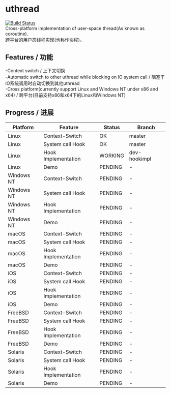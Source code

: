 # uthread
[![Build Status](https://github.com/liuziangexit/uthread/workflows/build/badge.svg)](https://github.com/liuziangexit/uthread/actions)
<br>
Cross-platform implementation of user-space thread(As known as coroutine).
<br>
跨平台的用户态线程实现(也称作协程)。
<h2>Features / 功能</h2>
-Context switch / 上下文切换
<br>
-Automatic switch to other uthread while blocking on IO system call / 阻塞于IO系统调用时自动切换到其他uthread
<br>
-Cross platform(currently support Linux and Windows NT under x86 and x64) / 跨平台(目前支持x86和x64下的Linux和Windows NT)
<h2>Progress / 进展</h2>

| Platform | Feature | Status | Branch |
| -------- | ------- | ------ | ------ |
| Linux    |Context-Switch|OK |  master|
| Linux    |System call Hook|OK|master |
| Linux    |Hook Implementation|WORKING|dev-hookimpl|
| Linux    |  Demo   |PENDING |-|
|Windows NT|Context-Switch|PENDING|-|
|Windows NT|System call Hook|PENDING|-|
|Windows NT|Hook Implementation|PENDING|-|
|Windows NT|  Demo   |PENDING|-|
| macOS    |Context-Switch|PENDING|-|
| macOS    |System call Hook|PENDING|-|
| macOS    |Hook Implementation|PENDING|-|
| macOS    |  Demo   |PENDING |-|
| iOS      |Context-Switch|PENDING|-|
| iOS      |System call Hook|PENDING|-|
| iOS      |Hook Implementation|PENDING|-|
| iOS      |  Demo   |PENDING|-|
| FreeBSD  |Context-Switch|PENDING|-|
| FreeBSD  |System call Hook|PENDING|-|
| FreeBSD  |Hook Implementation|PENDING|-|
| FreeBSD  |  Demo   |PENDING|-|
| Solaris  |Context-Switch|PENDING|-|
| Solaris  |System call Hook|PENDING|-|
| Solaris  |Hook Implementation|PENDING|-|
| Solaris  |  Demo   |PENDING|-|
